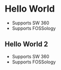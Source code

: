 # Hello World
- Supports SW 360
- Supports FOSSology
## Hello World 2
- Supports SW 360
- Supports FOSSology
